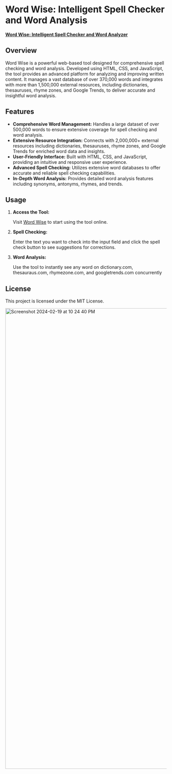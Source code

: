 # Word Wise: Intelligent Spell Checker and Word Analysis

**[Word Wise: Intelligent Spell Checker and Word Analyzer](https://logannitzsche.com/WordWise-Intelligent-Spell-Checker-and-Word-Analysis-Web-Tool)**

## Overview

Word Wise is a powerful web-based tool designed for comprehensive spell checking and word analysis. Developed using HTML, CSS, and JavaScript, the tool provides an advanced platform for analyzing and improving written content. It manages a vast database of over 370,000 words and integrates with more than 1,500,000 external resources, including dictionaries, thesauruses, rhyme zones, and Google Trends, to deliver accurate and insightful word analysis.

## Features

- **Comprehensive Word Management:** Handles a large dataset of over 500,000 words to ensure extensive coverage for spell checking and word analysis.
- **Extensive Resource Integration:** Connects with 2,000,000+ external resources including dictionaries, thesauruses, rhyme zones, and Google Trends for enriched word data and insights.
- **User-Friendly Interface:** Built with HTML, CSS, and JavaScript, providing an intuitive and responsive user experience.
- **Advanced Spell Checking:** Utilizes extensive word databases to offer accurate and reliable spell checking capabilities.
- **In-Depth Word Analysis:** Provides detailed word analysis features including synonyms, antonyms, rhymes, and trends.

## Usage

1. **Access the Tool:**

    Visit [Word Wise](https://logannitzsche.com/WordWise-Intelligent-Spell-Checker-and-Word-Analysis-Web-Tool) to start using the tool online.

2. **Spell Checking:**

    Enter the text you want to check into the input field and click the spell check button to see suggestions for corrections.

3. **Word Analysis:**

    Use the tool to instantly see any word on dictionary.com, thesauraus.com, rhymezone.com, and googletrends.com concurrently

## License

This project is licensed under the MIT License.


<img width="1440" alt="Screenshot 2024-02-19 at 10 24 40 PM" src="https://github.com/lmnitzsche/WordAnalyzerWeb/assets/132515022/2c31b97c-3131-4f0d-918f-9dc1e9b3ce79">
